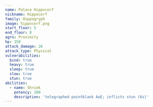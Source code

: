```yaml
---
name: Palace Hippocerf
nickname: Hippocerf
family: Hippogryph
image: hippocerf.png
start_floor: 5
end_floor: 8
agro: Proximity
hp: 358
attack_damage: 26
attack_type: Physical
vulnerabilities:
  bind: true
  heavy: true
  sleep: true
  slow: true
  stun: true
abilities:
  - name: Shriek
    potency: 200
    description: 'telegraphed pointblank AoE; inflicts stun (6s)'
---
```

